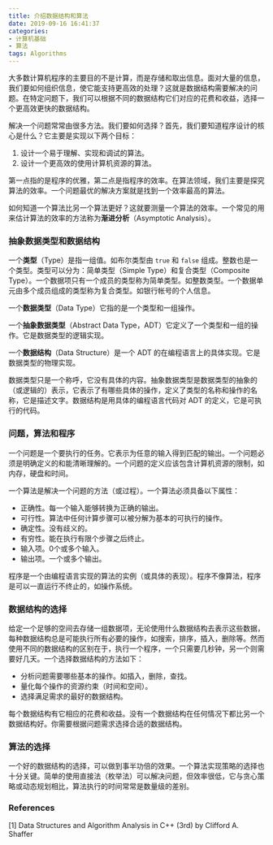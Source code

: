 ```yaml
---
title: 介绍数据结构和算法
date: 2019-09-16 16:41:37
categories: 
- 计算机基础
- 算法
tags: Algorithms
---
```




大多数计算机程序的主要目的不是计算，而是存储和取出信息。面对大量的信息，我们要如何组织信息，使它能支持更高效的处理？这就是数据结构需要解决的问题。在特定问题下，我们可以根据不同的数据结构它们对应的花费和收益，选择一个更高效更快的数据结构。

解决一个问题常常由很多方法。我们要如何选择？首先，我们要知道程序设计的核心是什么？它主要是实现以下两个目标：

1. 设计一个易于理解、实现和调试的算法。
2. 设计一个更高效的使用计算机资源的算法。

第一点指的是程序的优雅，第二点是指程序的效率。在算法领域，我们主要是探究算法的效率。一个问题最优的解决方案就是找到一个效率最高的算法。

如何知道一个算法比另一个算法更好？这就要测量一个算法的效率。一个常见的用来估计算法的效率的方法称为**渐进分析**（Asymptotic Analysis）。

### 抽象数据类型和数据结构

一个**类型**（Type）是指一组值。如布尔类型由 `true` 和 `false` 组成。整数也是一个类型。类型可以分为：简单类型（Simple Type）和复合类型（Composite Type）。一个数据项只有一个成员的类型称为简单类型。如整数类型。一个数据单元由多个成员组成的类型称为复合类型。如银行帐号的个人信息。

一个**数据类型**（Data Type）它指的是一个类型和一组操作。

一个**抽象数据类型**（Abstract Data Type，ADT）它定义了一个类型和一组的操作。它是数据类型的逻辑实现。

一个**数据结构**（Data Structure）是一个 ADT 的在编程语言上的具体实现。它是数据类型的物理实现。

数据类型只是一个称呼，它没有具体的内容。抽象数据类型是数据类型的抽象的（或逻辑的）表示，它表示了有哪些具体的操作，定义了类型的名称和操作的名称，它是描述文字。数据结构是用具体的编程语言代码对 ADT 的定义，它是可执行的代码。

### 问题，算法和程序

一个问题是一个要执行的任务。它表示为任意的输入得到匹配的输出。一个问题必须是明确定义的和能清晰理解的。一个问题的定义应该包含计算机资源的限制，如内存，硬盘和时间。

一个算法是解决一个问题的方法（或过程）。一个算法必须具备以下属性：

- 正确性。每一个输入能够转换为正确的输出。
- 可行性。算法中任何计算步骤可以被分解为基本的可执行的操作。
- 确定性。没有歧义的。
- 有穷性。能在执行有限个步骤之后终止。
- 输入项。0个或多个输入。
- 输出项。一个或多个输出。

程序是一个由编程语言实现的算法的实例（或具体的表现）。程序不像算法，程序是可以一直运行不终止的，如操作系统。

### 数据结构的选择

给定一个足够的空间去存储一组数据项，无论使用什么数据结构去表示这些数据，每种数据结构总是可能执行所有必要的操作，如搜索，排序，插入，删除等。然而使用不同的数据结构的区别在于，执行一个程序，一个只需要几秒钟，另一个则需要好几天。一个选择数据结构的方法如下：

- 分析问题需要哪些基本的操作。如插入，删除，查找。
- 量化每个操作的资源约束（时间和空间）。
- 选择满足需求的最好的数据结构。

每个数据结构有它相应的花费和收益。没有一个数据结构在任何情况下都比另一个数据结构好。你需要根据问题需求选择合适的数据结构。

### 算法的选择

一个好的数据结构的选择，可以做到事半功倍的效果。一个算法实现策略的选择也十分关键。简单的使用直接法（枚举法）可以解决问题，但效率很低，它与贪心策略或动态规划相比，算法执行的时间常常是数量级的差别。

### References

[1] Data Structures and Algorithm Analysis in C++ (3rd) by Clifford A. Shaffer
